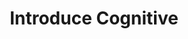 ---
type: principle
title: Introduce Cognitive
summary: Give first-time users a set of "cognitive training wheels" and continue to provide unobtrusive support as needed.
callout: This relies on the principle of Introducing Cognitive.
recommendations:
	- Provide intelligent defaults and positive feedback
	- Clarify Watson's capabilities
	- Educate the user throughout the experience
	- Integrate additional information as a secondary focus
examples:
	introduce-one:
		- image: images/visual/introduce-one.svg
		- description: Provide intelligent defaults and positive feedback to reinforce cognitive behaviors and gradually adjust the user’s habits.
		- explanation:
			- Based on the input data, this is a graph comparing REVENUE and TIME.
			- "Choose a different variable to plot"
	introduce-two:
		- image: images/visual/introduce-two.svg
		- description: Clarify Watson's capabilities with hierarchy, copy, and interactions to help set appropriate user expectations.
		- explanation:
			- "Remember that Chef Watson eats data, not real food. Use your own judgment when preparing these dishes."
	introduce-three:
		- image: images/visual/introduce-three.svg
		- description: Educate the user throughout the experience without interrupting their workflow.
		- explanation:
			- "You still need to complete an action to see results."
	introduce-four:
		- image: images/visual/introduce-four.svg
		- description: Integrate additional explanation into the visual hierarchy as a secondary focus so that it doesn’t get in the way of more experienced users.
		- explanation:
			- "Did you know?..."
---
